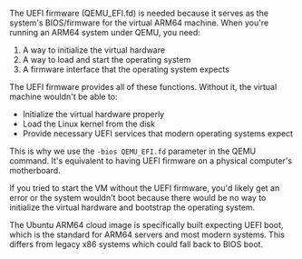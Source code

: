The UEFI firmware (QEMU_EFI.fd) is needed because it serves as the system's BIOS/firmware for the virtual ARM64 machine. When you're running an ARM64 system under QEMU, you need:

1. A way to initialize the virtual hardware
2. A way to load and start the operating system
3. A firmware interface that the operating system expects

The UEFI firmware provides all of these functions. Without it, the virtual machine wouldn't be able to:
- Initialize the virtual hardware properly
- Load the Linux kernel from the disk
- Provide necessary UEFI services that modern operating systems expect

This is why we use the `-bios QEMU_EFI.fd` parameter in the QEMU command. It's equivalent to having UEFI firmware on a physical computer's motherboard.

If you tried to start the VM without the UEFI firmware, you'd likely get an error or the system wouldn't boot because there would be no way to initialize the virtual hardware and bootstrap the operating system.

The Ubuntu ARM64 cloud image is specifically built expecting UEFI boot, which is the standard for ARM64 servers and most modern systems. This differs from legacy x86 systems which could fall back to BIOS boot.

